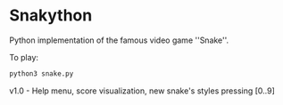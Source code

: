 # Snakython
Python implementation of the famous video game ''Snake''.

To play:
```bash
python3 snake.py
```

v1.0 - Help menu, score visualization, new snake's styles pressing [0..9]
